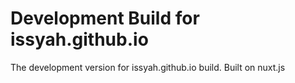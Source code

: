 # Development Build for issyah.github.io

The development version for issyah.github.io build. Built on nuxt.js
